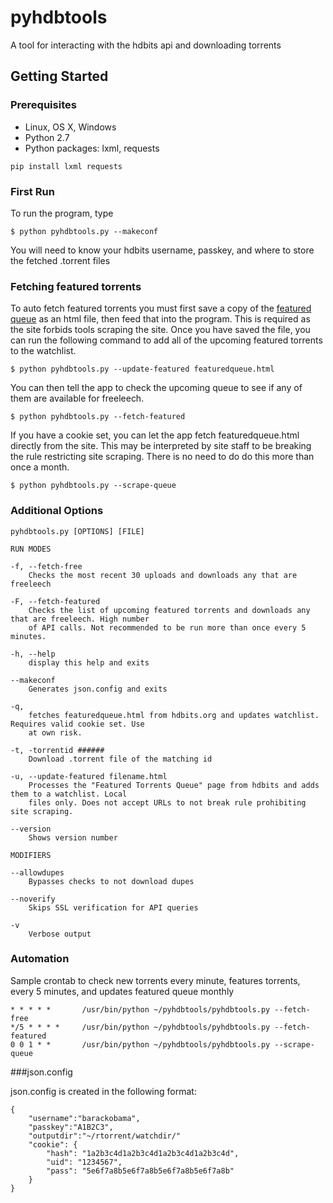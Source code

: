 # pyhdbtools
A tool for interacting with the hdbits api and downloading torrents

## Getting Started

### Prerequisites
* Linux, OS X, Windows
* Python 2.7
* Python packages: lxml, requests 
```
pip install lxml requests
```

### First Run
To run the program, type

	$ python pyhdbtools.py --makeconf

You will need to know your hdbits username, passkey, and where to store the fetched .torrent files

### Fetching featured torrents

To auto fetch featured torrents you must first save a copy of the [featured queue](https://hdbits.org/featuredqueue.php) as an html file,
then feed that into the program. This is required as the site forbids tools scraping the site. Once you
have saved the file, you can run the following command to add all of the upcoming featured torrents to 
the watchlist.

	$ python pyhdbtools.py --update-featured featuredqueue.html

You can then tell the app to check the upcoming queue to see if any of them are available for freeleech.

	$ python pyhdbtools.py --fetch-featured

If you have a cookie set, you can let the app fetch featuredqueue.html directly from the site. This may
be interpreted by site staff to be breaking the rule restricting site scraping. There is no need to do
do this more than once a month.

	$ python pyhdbtools.py --scrape-queue

### Additional Options

    pyhdbtools.py [OPTIONS] [FILE]

	RUN MODES

	-f, --fetch-free
		Checks the most recent 30 uploads and downloads any that are freeleech

	-F, --fetch-featured
		Checks the list of upcoming featured torrents and downloads any that are freeleech. High number 
		of API calls. Not recommended to be run more than once every 5 minutes.

	-h, --help
		display this help and exits

	--makeconf
		Generates json.config and exits

	-q,
		fetches featuredqueue.html from hdbits.org and updates watchlist. Requires valid cookie set. Use 
		at own risk.

	-t, -torrentid ######
		Download .torrent file of the matching id

	-u, --update-featured filename.html
		Processes the "Featured Torrents Queue"	page from hdbits and adds them to a watchlist. Local
		files only. Does not accept URLs to not break rule prohibiting site scraping.

	--version
		Shows version number

	MODIFIERS

	--allowdupes
		Bypasses checks to not download dupes

	--noverify
		Skips SSL verification for API queries

	-v
		Verbose output

### Automation

Sample crontab to check new torrents every minute, features torrents, every 5 minutes, and updates featured 
queue monthly

	* * * * *       /usr/bin/python ~/pyhdbtools/pyhdbtools.py --fetch-free
	*/5 * * * *     /usr/bin/python ~/pyhdbtools/pyhdbtools.py --fetch-featured
	0 0 1 * *		/usr/bin/python ~/pyhdbtools/pyhdbtools.py --scrape-queue

###json.config

json.config is created in the following format:

	{
		"username":"barackobama",
		"passkey":"A1B2C3",
		"outputdir":"~/rtorrent/watchdir/"
	    "cookie": {
	        "hash": "1a2b3c4d1a2b3c4d1a2b3c4d1a2b3c4d",
	        "uid": "1234567",
	        "pass": "5e6f7a8b5e6f7a8b5e6f7a8b5e6f7a8b"
	    }
	}